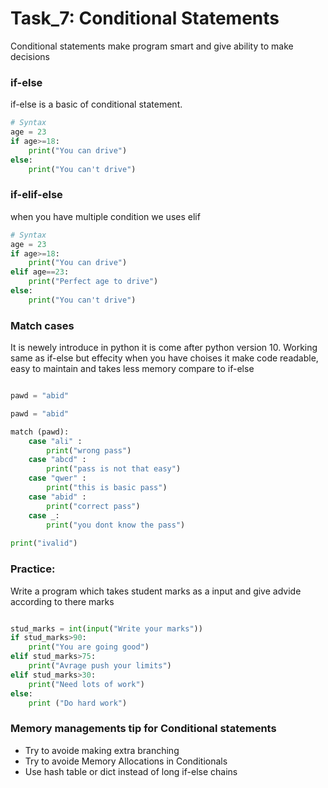 # Task_7: Conditional Statements

Conditional statements make program smart and give ability to make decisions

### if-else 
if-else is a basic of conditional statement.

```py
# Syntax
age = 23
if age>=18:
    print("You can drive")
else:
    print("You can't drive")
```
### if-elif-else
when you have multiple condition we uses elif

```py
# Syntax
age = 23
if age>=18:
    print("You can drive")
elif age==23:
    print("Perfect age to drive")
else:
    print("You can't drive")
```
### Match cases
It is newely introduce in python it is come after python version 10. Working same as if-else but effecity when you have choises it make code readable, easy to maintain and takes less memory compare to if-else

```python

pawd = "abid"

pawd = "abid"

match (pawd):
    case "ali" :
        print("wrong pass")
    case "abcd" :
        print("pass is not that easy")
    case "qwer" :
        print("this is basic pass")
    case "abid" :
        print("correct pass")
    case _:
        print("you dont know the pass")
        
print("ivalid")
```

### Practice:

Write a program which takes student marks as a input and give advide according to there marks

```python

stud_marks = int(input("Write your marks"))
if stud_marks>90:
    print("You are going good")
elif stud_marks>75:
    print("Avrage push your limits")
elif stud_marks>30:
    print("Need lots of work")
else:
    print ("Do hard work")

```

### Memory managements tip for Conditional statements

- Try to avoide making extra branching 
- Try to avoide Memory Allocations in Conditionals
- Use hash table or dict instead of long if-else chains
